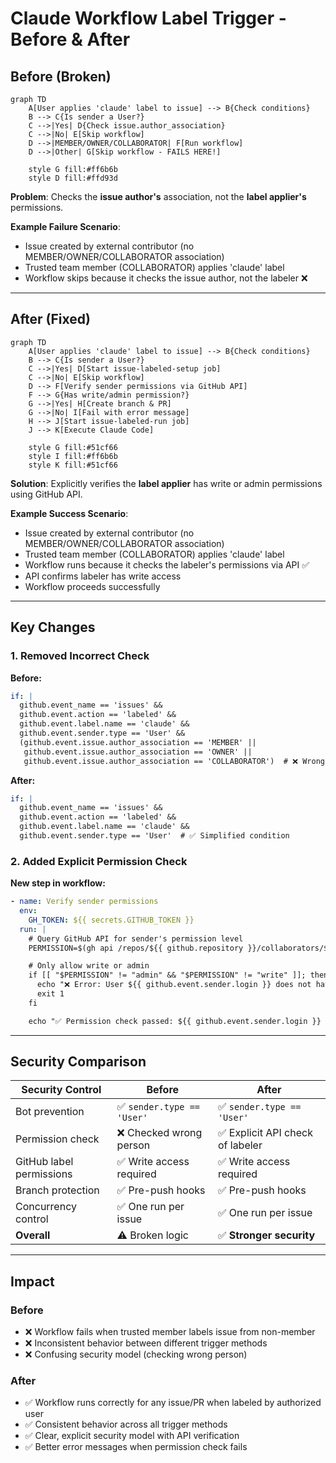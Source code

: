 # Claude Workflow Label Trigger - Before & After

## Before (Broken)

```mermaid
graph TD
    A[User applies 'claude' label to issue] --> B{Check conditions}
    B --> C{Is sender a User?}
    C -->|Yes| D{Check issue.author_association}
    C -->|No| E[Skip workflow]
    D -->|MEMBER/OWNER/COLLABORATOR| F[Run workflow]
    D -->|Other| G[Skip workflow - FAILS HERE!]

    style G fill:#ff6b6b
    style D fill:#ffd93d
```

**Problem**: Checks the **issue author's** association, not the **label applier's** permissions.

**Example Failure Scenario**:
- Issue created by external contributor (no MEMBER/OWNER/COLLABORATOR association)
- Trusted team member (COLLABORATOR) applies 'claude' label
- Workflow skips because it checks the issue author, not the labeler ❌

---

## After (Fixed)

```mermaid
graph TD
    A[User applies 'claude' label to issue] --> B{Check conditions}
    B --> C{Is sender a User?}
    C -->|Yes| D[Start issue-labeled-setup job]
    C -->|No| E[Skip workflow]
    D --> F[Verify sender permissions via GitHub API]
    F --> G{Has write/admin permission?}
    G -->|Yes| H[Create branch & PR]
    G -->|No| I[Fail with error message]
    H --> J[Start issue-labeled-run job]
    J --> K[Execute Claude Code]

    style G fill:#51cf66
    style I fill:#ff6b6b
    style K fill:#51cf66
```

**Solution**: Explicitly verifies the **label applier** has write or admin permissions using GitHub API.

**Example Success Scenario**:
- Issue created by external contributor (no MEMBER/OWNER/COLLABORATOR association)
- Trusted team member (COLLABORATOR) applies 'claude' label
- Workflow runs because it checks the labeler's permissions via API ✅
- API confirms labeler has write access
- Workflow proceeds successfully

---

## Key Changes

### 1. Removed Incorrect Check

**Before:**
```yaml
if: |
  github.event_name == 'issues' &&
  github.event.action == 'labeled' &&
  github.event.label.name == 'claude' &&
  github.event.sender.type == 'User' &&
  (github.event.issue.author_association == 'MEMBER' ||
   github.event.issue.author_association == 'OWNER' ||
   github.event.issue.author_association == 'COLLABORATOR')  # ❌ Wrong!
```

**After:**
```yaml
if: |
  github.event_name == 'issues' &&
  github.event.action == 'labeled' &&
  github.event.label.name == 'claude' &&
  github.event.sender.type == 'User'  # ✅ Simplified condition
```

### 2. Added Explicit Permission Check

**New step in workflow:**
```yaml
- name: Verify sender permissions
  env:
    GH_TOKEN: ${{ secrets.GITHUB_TOKEN }}
  run: |
    # Query GitHub API for sender's permission level
    PERMISSION=$(gh api /repos/${{ github.repository }}/collaborators/${{ github.event.sender.login }}/permission | jq -r '.permission')

    # Only allow write or admin
    if [[ "$PERMISSION" != "admin" && "$PERMISSION" != "write" ]]; then
      echo "❌ Error: User ${{ github.event.sender.login }} does not have sufficient permissions"
      exit 1
    fi

    echo "✅ Permission check passed: ${{ github.event.sender.login }} has $PERMISSION permission"
```

---

## Security Comparison

| Security Control | Before | After |
|-----------------|--------|-------|
| Bot prevention | ✅ `sender.type == 'User'` | ✅ `sender.type == 'User'` |
| Permission check | ❌ Checked wrong person | ✅ Explicit API check of labeler |
| GitHub label permissions | ✅ Write access required | ✅ Write access required |
| Branch protection | ✅ Pre-push hooks | ✅ Pre-push hooks |
| Concurrency control | ✅ One run per issue | ✅ One run per issue |
| **Overall** | ⚠️ Broken logic | ✅ **Stronger security** |

---

## Impact

### Before
- ❌ Workflow fails when trusted member labels issue from non-member
- ❌ Inconsistent behavior between different trigger methods
- ❌ Confusing security model (checking wrong person)

### After
- ✅ Workflow runs correctly for any issue/PR when labeled by authorized user
- ✅ Consistent behavior across all trigger methods
- ✅ Clear, explicit security model with API verification
- ✅ Better error messages when permission check fails
